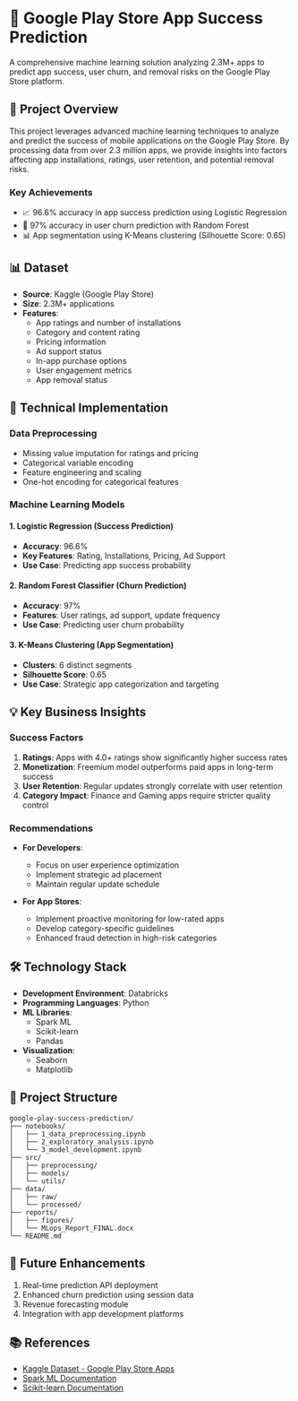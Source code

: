 # 🎯 Google Play Store App Success Prediction

A comprehensive machine learning solution analyzing 2.3M+ apps to predict app success, user churn, and removal risks on the Google Play Store platform.

## 🎯 Project Overview

This project leverages advanced machine learning techniques to analyze and predict the success of mobile applications on the Google Play Store. By processing data from over 2.3 million apps, we provide insights into factors affecting app installations, ratings, user retention, and potential removal risks.

### Key Achievements
- 📈 96.6% accuracy in app success prediction using Logistic Regression
- 🎯 97% accuracy in user churn prediction with Random Forest
- 📊 App segmentation using K-Means clustering (Silhouette Score: 0.65)

## 📊 Dataset

- **Source**: Kaggle (Google Play Store)
- **Size**: 2.3M+ applications
- **Features**:
  - App ratings and number of installations
  - Category and content rating
  - Pricing information
  - Ad support status
  - In-app purchase options
  - User engagement metrics
  - App removal status

## 🔧 Technical Implementation

### Data Preprocessing
- Missing value imputation for ratings and pricing
- Categorical variable encoding
- Feature engineering and scaling
- One-hot encoding for categorical features

### Machine Learning Models

#### 1. Logistic Regression (Success Prediction)
- **Accuracy**: 96.6%
- **Key Features**: Rating, Installations, Pricing, Ad Support
- **Use Case**: Predicting app success probability

#### 2. Random Forest Classifier (Churn Prediction)
- **Accuracy**: 97%
- **Features**: User ratings, ad support, update frequency
- **Use Case**: Predicting user churn probability

#### 3. K-Means Clustering (App Segmentation)
- **Clusters**: 6 distinct segments
- **Silhouette Score**: 0.65
- **Use Case**: Strategic app categorization and targeting

## 💡 Key Business Insights

### Success Factors
1. **Ratings**: Apps with 4.0+ ratings show significantly higher success rates
2. **Monetization**: Freemium model outperforms paid apps in long-term success
3. **User Retention**: Regular updates strongly correlate with user retention
4. **Category Impact**: Finance and Gaming apps require stricter quality control

### Recommendations
- **For Developers**:
  - Focus on user experience optimization
  - Implement strategic ad placement
  - Maintain regular update schedule
  
- **For App Stores**:
  - Implement proactive monitoring for low-rated apps
  - Develop category-specific guidelines
  - Enhanced fraud detection in high-risk categories

## 🛠️ Technology Stack

- **Development Environment**: Databricks
- **Programming Languages**: Python
- **ML Libraries**: 
  - Spark ML
  - Scikit-learn
  - Pandas
- **Visualization**: 
  - Seaborn
  - Matplotlib

## 📁 Project Structure

```
google-play-success-prediction/
├── notebooks/
│   ├── 1_data_preprocessing.ipynb
│   ├── 2_exploratory_analysis.ipynb
│   └── 3_model_development.ipynb
├── src/
│   ├── preprocessing/
│   ├── models/
│   └── utils/
├── data/
│   ├── raw/
│   └── processed/
├── reports/
│   ├── figures/
│   └── MLops_Report_FINAL.docx
└── README.md
```

## 🔮 Future Enhancements

1. Real-time prediction API deployment
2. Enhanced churn prediction using session data
3. Revenue forecasting module
4. Integration with app development platforms

## 📚 References

- [Kaggle Dataset - Google Play Store Apps](https://www.kaggle.com/datasets)
- [Spark ML Documentation](https://spark.apache.org/docs/latest/ml-guide.html)
- [Scikit-learn Documentation](https://scikit-learn.org/stable/) 